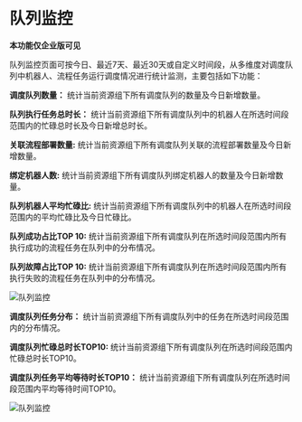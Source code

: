 # 队列监控


**本功能仅企业版可见**

队列监控页面可按今日、最近7天、最近30天或自定义时间段，从多维度对调度队列中机器人、流程任务运行调度情况进行统计监测，主要包括如下功能：


**调度队列数量：** 统计当前资源组下所有调度队列的数量及今日新增数量。  

**队列执行任务总时长：**  统计当前资源组下所有调度队列中的机器人在所选时间段范围内的忙碌总时长及今日新增总时长。 


**关联流程部署数量:** 统计当前资源组下所有调度队列关联的流程部署数量及今日新增数量。

**绑定机器人数:** 统计当前资源组下所有调度队列绑定机器人的数量及今日新增数量。

**队列机器人平均忙碌比:** 统计当前资源组下所有调度队列中的机器人在所选时间段范围内的平均忙碌比及今日忙碌比。


**队列成功占比TOP 10:** 统计当前资源组下所有调度队列在所选时间段范围内所有执行成功的流程任务在队列中的分布情况。 


**队列故障占比TOP 10:** 统计当前资源组下所有调度队列在所选时间段范围内所有执行失败的流程任务在队列中的分布情况。

![队列监控](https://docimages.blob.core.chinacloudapi.cn/images/Console/%E4%BB%AA%E8%A1%A8%E7%9B%98/queuedashboard1.png)


**调度队列任务分布：** 统计当前资源组下所有调度队列中的任务在所选时间段范围内的分布情况。

**调度队列忙碌总时长TOP10:** 统计当前资源组下所有调度队列在所选时间段范围内忙碌总时长TOP10。

**调度队列任务平均等待时长TOP10：** 统计当前资源组下所有调度队列在所选时间段范围内平均等待时间TOP10。


![队列监控](https://docimages.blob.core.chinacloudapi.cn/images/Console/%E4%BB%AA%E8%A1%A8%E7%9B%98/queuedashboard2.png)
